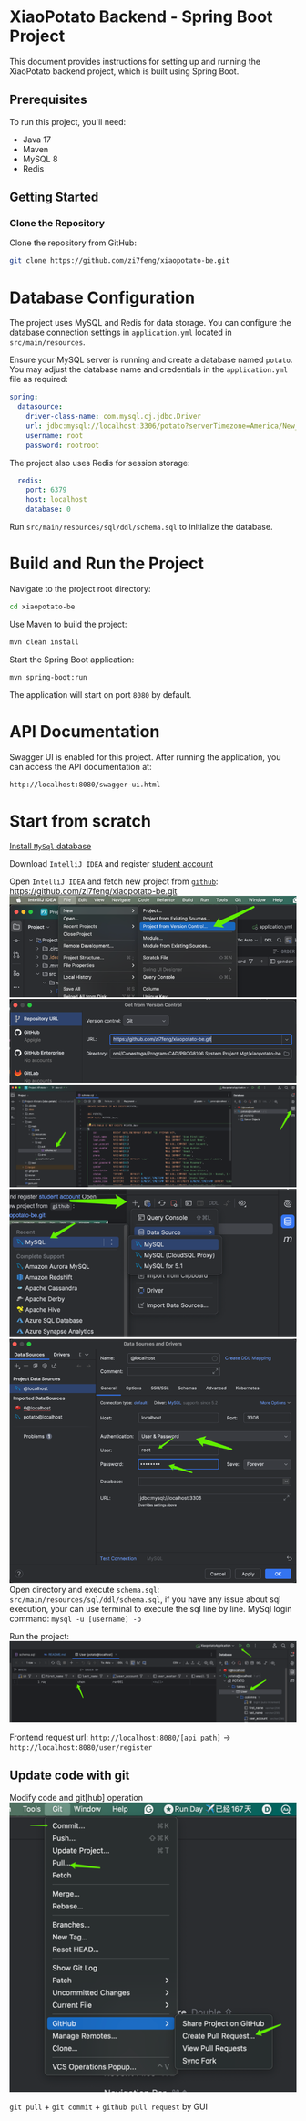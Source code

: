 # XiaoPotato Backend - Spring Boot Project

This document provides instructions for setting up and running the XiaoPotato backend project, which is built using Spring Boot.

## Prerequisites

To run this project, you'll need:

- Java 17
- Maven
- MySQL 8
- Redis

## Getting Started

### Clone the Repository

Clone the repository from GitHub:

```sh
git clone https://github.com/zi7feng/xiaopotato-be.git
```

# Database Configuration
The project uses MySQL and Redis for data storage. You can configure the database connection settings in `application.yml` located in `src/main/resources`.

Ensure your MySQL server is running and create a database named `potato`. You may adjust the database name and credentials in the `application.yml` file as required:
```yml
spring:
  datasource:
    driver-class-name: com.mysql.cj.jdbc.Driver
    url: jdbc:mysql://localhost:3306/potato?serverTimezone=America/New_York
    username: root
    password: rootroot
```
The project also uses Redis for session storage:
```yml
  redis:
    port: 6379
    host: localhost
    database: 0
```

Run `src/main/resources/sql/ddl/schema.sql` to initialize the database.

# Build and Run the Project
Navigate to the project root directory:

```sh
cd xiaopotato-be
```
Use Maven to build the project:

```sh
mvn clean install
```
Start the Spring Boot application:

```sh
mvn spring-boot:run
```
The application will start on port `8080` by default.

# API Documentation
Swagger UI is enabled for this project. After running the application, you can access the API documentation at:

```bash
http://localhost:8080/swagger-ui.html
```

# Start from scratch
[Install `MySql` database](https://dev.mysql.com/doc/refman/8.0/en/mysql-installer.html)

Download `IntelliJ IDEA` and register [student account](https://www.jetbrains.com/shop/eform/students)

Open `IntelliJ IDEA` and fetch new project from [`github`](https://github.com/zi7feng/xiaopotato-be.git): https://github.com/zi7feng/xiaopotato-be.git
![project_from_version_control_capture.png](assets/project_from_version_control_capture.png)
![xiao_potato_git_url_capture.png](assets/xiao_potato_git_url_capture.png)
![sql_path_db_icon.png](assets/sql_path_db_icon.png)
![add_mysql_db_and_refresh.png](assets/add_mysql_db.png)
![mysql_config_and_test_connection.png](assets/mysql_config.png)
Open directory and execute `schema.sql`: `src/main/resources/sql/ddl/schema.sql`, if you have any issue about sql execution, your can use terminal to execute the sql line by line.
MySql login command: `mysql -u [username] -p`

Run the project: ![project_run_and_check_db_data.png](assets/project_run_and_check_db_data.png)

Frontend request url: `http://localhost:8080/[api path]` -> `http://localhost:8080/user/register`

## Update code with git
Modify code and git[hub] operation ![git_operation.png](assets/git_operation.png)

`git pull` + `git commit` + `github pull request` by GUI